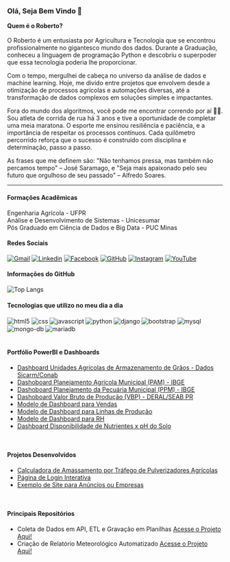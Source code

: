 ### Olá, Seja Bem Vindo 🤝<br>
<b>Quem é o Roberto?</b> <br><br>
O Roberto é um entusiasta por Agricultura e Tecnologia que se encontrou profissionalmente no gigantesco mundo dos dados. Durante a Graduação, conheceu a linguagem de programação Python e descobriu o superpoder que essa tecnologia poderia lhe proporcionar.

Com o tempo, mergulhei de cabeça no universo da análise de dados e machine learning. Hoje, me divido entre projetos que envolvem desde a otimização de processos agrícolas e automações diversas, até a transformação de dados complexos em soluções simples e impactantes.

Fora do mundo dos algoritmos, você pode me encontrar correndo por aí 🏃‍♂️. Sou atleta de corrida de rua há 3 anos e tive a oportunidade de completar uma meia maratona. O esporte me ensinou resiliência e paciência, e a importância de respeitar os processos contínuos. Cada quilômetro percorrido reforça que o sucesso é construído com disciplina e determinação, passo a passo.

As frases que me definem são: "Não tenhamos pressa, mas também não percamos tempo" – José Saramago, e "Seja mais apaixonado pelo seu futuro que orgulhoso de seu passado" – Alfredo Soares.
<hr>


#### **Formações Acadêmicas**
Engenharia Agrícola - UFPR  
Análise e Desenvolvimento de Sistemas - Unicesumar  
Pós Graduado em Ciência de Dados e Big Data - PUC Minas

     
#### **Redes Sociais**

[![Gmail](https://img.shields.io/badge/Gmail-D14836?style=for-the-badge&logo=gmail&logoColor=white)](mailto:roberto.junior1202@gmail.com)
[![Linkedin](https://img.shields.io/badge/LinkedIn-0077B5?style=for-the-badge&logo=linkedin&logoColor=white)](https://www.linkedin.com/in/robertojunior1202/)
[![Facebook](https://img.shields.io/badge/Facebook-1877F2?style=for-the-badge&logo=facebook&logoColor=white)](https://www.facebook.com/roberto.junior.77964/?locale=pt_BR)
[![GitHub](https://img.shields.io/badge/GitHub-100000?style=for-the-badge&logo=github&logoColor=white)](https://github.com/robertojunior1202)
[![Instagram](https://img.shields.io/badge/Instagram-E4405F?style=for-the-badge&logo=instagram&logoColor=white)](https://www.instagram.com/roberto_junior1202/)
[![YouTube](https://img.shields.io/badge/YouTube-FF0000?style=for-the-badge&logo=youtube&logoColor=white)](https://www.youtube.com/channel/UCZnreLJq2GG8bnEFeyYcJiA)


#### **Informações do GitHub**

![Top Langs](https://github-readme-stats.vercel.app/api/top-langs/?username=robertojunior1202&layout=compact)

#### **Tecnologias que utilizo no meu dia a dia**

<div style="display:inline_block">
    <img align ="center" alt= "html5" src="https://img.shields.io/badge/HTML5-E34F26?style=for-the-badge&logo=html5&logoColor=white">
    <img align ="center" alt= "css" src="https://img.shields.io/badge/CSS3-1572B6?style=for-the-badge&logo=css3&logoColor=white">
    <img align ="center" alt= "javascript" src="https://img.shields.io/badge/JavaScript-F7DF1E?style=for-the-badge&logo=javascript&logoColor=black">
    <img align ="center" alt= "python" src="https://img.shields.io/badge/Python-14354C?style=for-the-badge&logo=python&logoColor=white">
    <img align ="center" alt= "django" src="https://img.shields.io/badge/Django-092E20?style=for-the-badge&logo=django&logoColor=white">
    <img align ="center" alt= "bootstrap" src="https://img.shields.io/badge/Bootstrap-563D7C?style=for-the-badge&logo=bootstrap&logoColor=white">
    <img align ="center" alt= "mysql" src="https://img.shields.io/badge/MySQL-00000F?style=for-the-badge&logo=mysql&logoColor=white">
    <img align ="center" alt= "mongo-db" src="https://img.shields.io/badge/MongoDB-4EA94B?style=for-the-badge&logo=mongodb&logoColor=white">
    <img align ="center" alt= "mariadb" src="https://img.shields.io/badge/MariaDB-003545?style=for-the-badge&logo=mariadb&logoColor=white">
    
</div><br/>

#### **Portfólio PowerBI e Dashboards**
- [Dashboard Unidades Agrícolas de Armazenamento de Grãos - Dados Sicarm/Conab](https://app.powerbi.com/view?r=eyJrIjoiMjRlYjBhYzctNDZkMC00ZTA3LTlmODQtNTI5ZDMwM2E3NDI2IiwidCI6ImMzN2IzN2EzLWU5ZTItNDJmOS1iYzY3LTRiOWI3MzhlMWRmMCJ9)
- [Dashoboard Planejamento Agrícola Municipal (PAM) - IBGE](https://app.powerbi.com/view?r=eyJrIjoiMDk4NjE5ZTktMDhlYi00NzIxLTkyNDEtNTJmMGRiOGIzYTQ0IiwidCI6ImMzN2IzN2EzLWU5ZTItNDJmOS1iYzY3LTRiOWI3MzhlMWRmMCJ9) 
- [Dashoboard Planejamento da Pecuária Municipal (PPM) - IBGE](https://app.powerbi.com/view?r=eyJrIjoiMzE4MjZhMTgtMzQyNi00ZTk4LTg1MjMtMTMyZTA3MThlMzJlIiwidCI6ImMzN2IzN2EzLWU5ZTItNDJmOS1iYzY3LTRiOWI3MzhlMWRmMCJ9)
- [Dashoboard Valor Bruto de Produção (VBP) - DERAL/SEAB PR](https://app.powerbi.com/view?r=eyJrIjoiYTgxMWI1MjEtMzdiMy00YzgxLWI5ZDctYzA4ZjkxYjM2ZmNjIiwidCI6ImMzN2IzN2EzLWU5ZTItNDJmOS1iYzY3LTRiOWI3MzhlMWRmMCJ9)
- [Modelo de Dashboard para Vendas](https://app.powerbi.com/view?r=eyJrIjoiZTU0ZjQwZGMtMGM5My00Yjc1LTljNTktM2JjMTg0YjYxNjU3IiwidCI6IjRmODQ2YWVmLTY3ZDYtNGRmZC1iYjcxLTBiMDA5YjgwMjdiNSJ9)
- [Modelo de Dashboard para Linhas de Produção ](https://app.powerbi.com/view?r=eyJrIjoiMzZhYzg0NTAtYjYyNC00OWNmLTkyMjctNzRiZjYxNjc1Njk2IiwidCI6IjRmODQ2YWVmLTY3ZDYtNGRmZC1iYjcxLTBiMDA5YjgwMjdiNSJ9)
- [Modelo de Dashboard para RH](https://app.powerbi.com/view?r=eyJrIjoiMzAwNTY1NTQtYWNlNi00MjM5LWJmZTYtMmE3MWViNzliYjE0IiwidCI6IjRmODQ2YWVmLTY3ZDYtNGRmZC1iYjcxLTBiMDA5YjgwMjdiNSJ9)
- [Dashboard Disponibilidade de Nutrientes x pH do Solo ](https://app.powerbi.com/view?r=eyJrIjoiMjM1NzAxOTctNDc1ZS00OGYyLWI5NjUtZTdkZTI1OTRhM2EwIiwidCI6IjRmODQ2YWVmLTY3ZDYtNGRmZC1iYjcxLTBiMDA5YjgwMjdiNSJ9)


<br/>

#### **Projetos Desenvolvidos**
 - [Calculadora de Amassamento por Tráfego de Pulverizadores Agrícolas](https://sweet-crostata-4bbe93.netlify.app/)
 - [Página de Login Interativa](https://resonant-frangipane-34fb39.netlify.app/)
 - [Exemplo de Site para Anúncios ou Empresas](https://658db6ce4abcd61212ff709c--friendly-dango-7dbf83.netlify.app/)


<br/>

#### **Principais Repositórios**
- Coleta de Dados em API, ETL e Gravação em Planilhas <a href="https://github.com/robertojunior1202/Portfolio-Python/blob/main/Consumo%20de%20API%20e%20ETL%20com%20Python" target="_blank"> Acesse o Projeto Aqui!</a>
- Criação de Relatório Meteorológico Automatizado <a href="https://github.com/robertojunior1202/Relatorio_de_Meteorologia_e_Alertas_de_Doencas" target="_blank"> Acesse o Projeto Aqui!</a>
  
